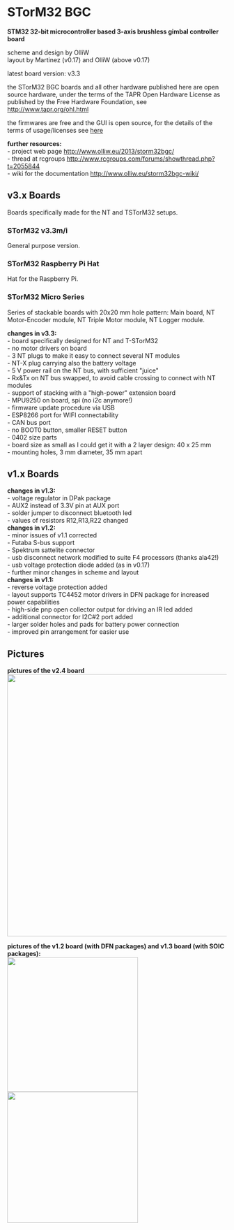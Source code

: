 STorM32 BGC
===========

<strong>STM32 32-bit microcontroller based 3-axis brushless gimbal controller board</strong>

scheme and design by OlliW<br>
layout by Martinez (v0.17) and OlliW (above v0.17)

latest board version: v3.3

the STorM32 BGC boards and all other hardware published here are open source hardware, under the terms of the TAPR Open Hardware License as published by the Free Hardware Foundation, see http://www.tapr.org/ohl.html

the firmwares are free and the GUI is open source, for the details of the terms of usage/licenses see <a href="http://www.olliw.eu/2013/storm32bgc">here</a>

<strong>further resources:</strong><br>- project web page http://www.olliw.eu/2013/storm32bgc/<br>- thread at rcgroups http://www.rcgroups.com/forums/showthread.php?t=2055844<br>- wiki for the documentation http://www.olliw.eu/storm32bgc-wiki/

## v3.x Boards

Boards specifically made for the NT and TSTorM32 setups.

### STorM32 v3.3m/i

General purpose version.

### STorM32 Raspberry Pi Hat

Hat for the Raspberry Pi.

### STorM32 Micro Series

Series of stackable boards with 20x20 mm hole pattern: Main board, NT Motor-Encoder module, NT Triple Motor module, NT Logger module. 

<strong>changes in v3.3:</strong><br>- board specifically designed for NT and T-STorM32<br>- no motor drivers on board<br>- 3 NT plugs to make it easy to connect several NT modules<br>- NT-X plug carrying also the battery voltage<br>- 5 V power rail on the NT bus, with sufficient "juice"<br>- Rx&Tx on NT bus swapped, to avoid cable crossing to connect with NT modules<br>- support of stacking with a "high-power" extension board<br>- MPU9250 on board, spi (no i2c anymore!)<br>- firmware update procedure via USB<br>- ESP8266 port for WIFI connectability<br>- CAN bus port<br>- no BOOT0 button, smaller RESET button<br>- 0402 size parts<br>- board size as small as I could get it with a 2 layer design: 40 x 25 mm<br>- mounting holes, 3 mm diameter, 35 mm apart

## v1.x Boards

<strong>changes in v1.3:</strong><br>- voltage regulator in DPak package<br>- AUX2 instead of 3.3V pin at AUX port<br>- solder jumper to disconnect bluetooth led<br>- values of resistors R12,R13,R22 changed
<br><strong>changes in v1.2:</strong><br>- minor issues of v1.1 corrected<br>- Futaba S-bus support<br>- Spektrum sattelite connector<br>- usb disconnect network modified to suite F4 processors (thanks ala42!)<br>- usb voltage protection diode added (as in v0.17)<br>- further minor changes in scheme and layout
<br><strong>changes in v1.1:</strong><br>- reverse voltage protection added<br>- layout supports TC4452 motor drivers in DFN package for increased power capabilities<br>- high-side pnp open collector output for driving an IR led added<br>- additional connector for I2C#2 port added<br>- larger solder holes and pads for battery power connection<br>- improved pin arrangement for easier use

## Pictures

<strong>pictures of the v2.4 board</strong><br>
<a href="http://www.olliw.eu/uploads/storm32-bgc-v242-board.png"><img src="http://www.olliw.eu/uploads/storm32-bgc-v242-board.png" width="600"/></a>

<strong>pictures of the v1.2 board (with DFN packages) and v1.3 board (with SOIC packages):</strong><br>
<a href="http://www.olliw.eu/uploads/storm32_bgc_v120_board_dfn_mpu-01-wp01.jpg"><img src="http://www.olliw.eu/uploads/storm32_bgc_v120_board_dfn_mpu-01-wp01.jpg" width="300" height="308"/></a> <a href="http://www.olliw.eu/storm32bgc-wiki/images/1/1c/Joepaisley-storm32-bgc-v13-board-wiki.jpg"><img src="http://www.olliw.eu/storm32bgc-wiki/images/1/1c/Joepaisley-storm32-bgc-v13-board-wiki.jpg" width="300"/></a>

